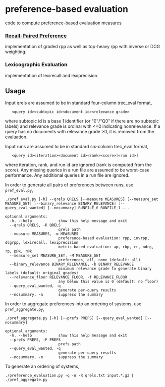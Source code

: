 preference-based evaluation
=====

code to compute preference-based evaluation measures

### [Recall-Paired Preference](https://841.io/doc/rpp.pdf)

implementation of graded rpp as well as top-heavy rpp with inverse or DCG weighting.

### Lexicographic Evaluation

implementation of lexirecall and lexiprecision.


## Usage
Input qrels are assumed to be in standard four-column trec_eval format,
```
   <query id><subtopic id><document id><relevance grade>
```
where subtopic id is a base 1 identifier (or "0"/"Q0" if there are no subtopic labels) and relevance grade is ordinal with <=0 indicating nonrelevance.  If a query has no documents with relevance grade >0, it is removed from the evaluation.

Input runs are assumed to be in standard six-column trec_eval format,
```
   <query id><iteration><document id><rank><score>[<run id>]   
```
where iteration, rank, and run id are ignored (rank is computed from the score). Any missing queries in a run file are assumed to be worst-case performance.  Any additional queries in a run file are ignored.

In order to generate all pairs of preferences between runs, use `pref_eval.py`,
```
./pref_eval.py [-h] --qrels QRELS [--measure MEASURES] [--measure_set MEASURE_SET] [--binary_relevance BINARY_RELEVANCE] [--query_eval_wanted] [--nosummary] RUNFILE_0 RUNFILE_1 ...

optional arguments:
  -h, --help            show this help message and exit
  --qrels QRELS, -R QRELS
                        qrels path
  --measure MEASURES, -m MEASURES
                        preference-based evaluation: rpp, invrpp, dcgrpp, lexirecall, lexiprecision
                        metric-based evaluation: ap, rbp, rr, ndcg, rp, p@k, r@k
  --measure_set MEASURE_SET, -M MEASURE_SET
                        preferences, all, none (default: all)
  --binary_relevance BINARY_RELEVANCE, -b BINARY_RELEVANCE
                        minimum relevance grade to generate binary labels (default: original grades)
  --relevance_floor RELEVANCE_FLOOR, -f RELEVANCE_FLOOR
                        any below this value is 0 (default: no floor)
  --query_eval_wanted, -q
                        generate per-query results
  --nosummary, -n       suppress the summary
```
In order to aggregate preferences into an ordering of systems, use `pref_aggregate.py`,
```
./pref_aggregate.py [-h] [--prefs PREFS] [--query_eval_wanted] [--nosummary]

optional arguments:
  -h, --help            show this help message and exit
  --prefs PREFS, -P PREFS
                        prefs path
  --query_eval_wanted, -q
                        generate per-query results
  --nosummary, -n       suppress the summary
```
To generate an ordering of systems,
```
./preference_evaluation.py -q -n -R qrels.txt input.*.gz | ./pref_aggregate.py
```